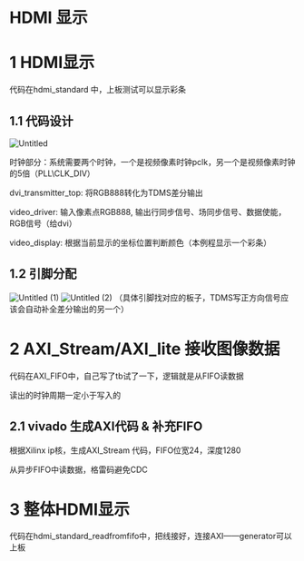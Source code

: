 # HDMI 显示

# 1 HDMI显示

代码在hdmi_standard 中，上板测试可以显示彩条

## 1.1 代码设计
![Untitled](https://github.com/VSOPwsy/LoongArch-Processing-System/assets/138192626/75a980a5-8d28-47d9-bfb9-55c34218f6a8)

时钟部分：系统需要两个时钟，一个是视频像素时钟pclk，另一个是视频像素时钟的5倍（PLL\CLK_DIV）

dvi_transmitter_top: 将RGB888转化为TDMS差分输出

video_driver: 输入像素点RGB888, 输出行同步信号、场同步信号、数据使能，RGB信号（给dvi）

video_display: 根据当前显示的坐标位置判断颜色（本例程显示一个彩条）

## 1.2 引脚分配
![Untitled (1)](https://github.com/VSOPwsy/LoongArch-Processing-System/assets/138192626/b4bc7fa5-f6e5-4b9b-a1a3-de6a772e7489)
![Untitled (2)](https://github.com/VSOPwsy/LoongArch-Processing-System/assets/138192626/4b35f387-f41b-433f-9757-3df2ede56cc2)
（具体引脚找对应的板子，TDMS写正方向信号应该会自动补全差分输出的另一个）

# 2 AXI_Stream/AXI_lite 接收图像数据

代码在AXI_FIFO中，自己写了tb试了一下，逻辑就是从FIFO读数据

读出的时钟周期一定小于写入的

## 2.1 vivado 生成AXI代码 & 补充FIFO

根据Xilinx ip核，生成AXI_Stream 代码，FIFO位宽24，深度1280

从异步FIFO中读数据，格雷码避免CDC

# 3 整体HDMI显示

代码在hdmi_standard_readfromfifo中，把线接好，连接AXI——generator可以上板
